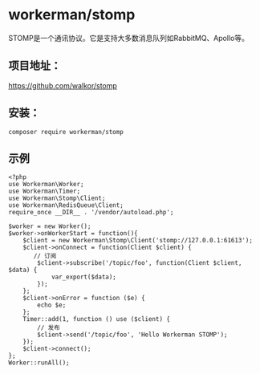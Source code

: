 # workerman/stomp

STOMP是一个通讯协议。它是支持大多数消息队列如RabbitMQ、Apollo等。

## 项目地址：
https://github.com/walkor/stomp

## 安装：
```
composer require workerman/stomp
```

## 示例
```
<?php
use Workerman\Worker;
use Workerman\Timer;
use Workerman\Stomp\Client;
use Workerman\RedisQueue\Client;
require_once __DIR__ . '/vendor/autoload.php';

$worker = new Worker();
$worker->onWorkerStart = function(){
    $client = new Workerman\Stomp\Client('stomp://127.0.0.1:61613');
    $client->onConnect = function(Client $client) {
       // 订阅
        $client->subscribe('/topic/foo', function(Client $client, $data) {
            var_export($data);
        });
    };
    $client->onError = function ($e) {
        echo $e;
    };
    Timer::add(1, function () use ($client) {
        // 发布
        $client->send('/topic/foo', 'Hello Workerman STOMP');
    });
    $client->connect();
};
Worker::runAll();
```


